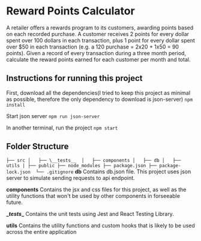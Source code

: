 # Reward Points Calculator

A retailer offers a rewards program to its customers, awarding points based on each recorded purchase.
A customer receives 2 points for every dollar spent over 100 dollars in each transaction, plus 1 point for every dollar spent over $50 in each transaction (e.g. a 120 purchase = 2x20 + 1x50 = 90 points).
Given a record of every transaction during a three month period, calculate the reward points earned for each customer per month and total.

## Instructions for running this project
First, download all the dependencies(I tried to keep this project as minimal as possible, therefore the only dependency to download is json-server)
`
npm install
`

Start json server
`
npm run json-server
`

In another terminal, run the project
`
npm start
`


## Folder Structure
`
├── src
│   ├── \__tests__ 
│   ├── components
│   ├── db
│   ├── utils
|
├── public
├── node_modules
├── package.json
├── package-lock.json 
└── .gitignore
`
**db**
Contains db.json file. This project uses json server to simulate sending requests to api endpoint.

**components**
Contains the jsx and css files for this project, as well as the utility functions that won't be used by other components in forseeable future.

**\__tests__**
Contains the unit tests using Jest and React Testing Library.

**utils**
Contains the utility functions and custom hooks that is likely to be used across the entire application

